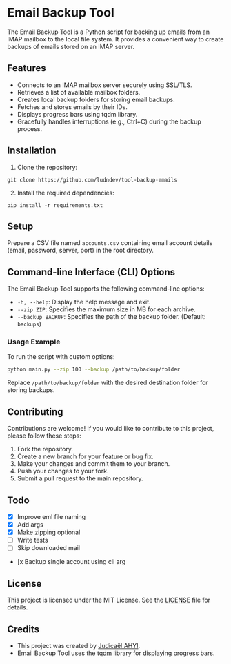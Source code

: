
# Email Backup Tool

The Email Backup Tool is a Python script for backing up emails from an IMAP mailbox to the local file system. It provides a convenient way to create backups of emails stored on an IMAP server.

## Features

- Connects to an IMAP mailbox server securely using SSL/TLS.
- Retrieves a list of available mailbox folders.
- Creates local backup folders for storing email backups.
- Fetches and stores emails by their IDs.
- Displays progress bars using tqdm library.
- Gracefully handles interruptions (e.g., Ctrl+C) during the backup process.

## Installation

1. Clone the repository:

```
git clone https://github.com/ludndev/tool-backup-emails
```

2. Install the required dependencies:

```
pip install -r requirements.txt
```

## Setup

Prepare a CSV file named `accounts.csv` containing email account details (email, password, server, port) in the root directory.

## Command-line Interface (CLI) Options

The Email Backup Tool supports the following command-line options:

- `-h, --help`: Display the help message and exit.
- `--zip ZIP`: Specifies the maximum size in MB for each archive.
- `--backup BACKUP`: Specifies the path of the backup folder. (Default: `backups`)

### Usage Example

To run the script with custom options:

```bash
python main.py --zip 100 --backup /path/to/backup/folder
```

Replace `/path/to/backup/folder` with the desired destination folder for storing backups.

## Contributing

Contributions are welcome! If you would like to contribute to this project, please follow these steps:

1. Fork the repository.
2. Create a new branch for your feature or bug fix.
3. Make your changes and commit them to your branch.
4. Push your changes to your fork.
5. Submit a pull request to the main repository.

## Todo

- [x] Improve eml file naming
- [x] Add args
- [x] Make zipping optional
- [ ] Write tests
- [ ] Skip downloaded mail
- [x Backup single account using cli arg

## License

This project is licensed under the MIT License. See the [LICENSE](LICENSE) file for details.

## Credits

- This project was created by [Judicaël AHYI](https://github.com/ludndev).
- Email Backup Tool uses the [tqdm](https://github.com/tqdm/tqdm) library for displaying progress bars.
